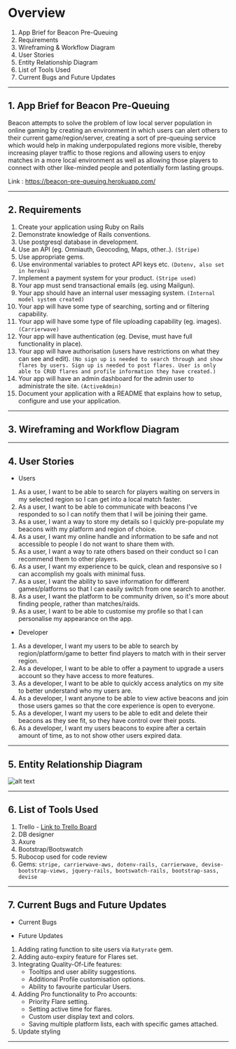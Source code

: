 

# Overview

1. App Brief for Beacon Pre-Queuing
2. Requirements
3. Wireframing & Workflow Diagram
4. User Stories
5. Entity Relationship Diagram
6. List of Tools Used
7. Current Bugs and Future Updates

------------------

## 1. App Brief for Beacon Pre-Queuing

Beacon attempts to solve the problem of low local server population in online gaming by creating an environment in which users can alert others to their current game/region/server, creating a sort of pre-queuing service which would help in making underpopulated regions more visible, thereby increasing player traffic to those regions and allowing users to enjoy matches in a more local environment as well as allowing those players to connect with other like-minded people and potentially form lasting groups.

Link : https://beacon-pre-queuing.herokuapp.com/

-----------------------

## 2. Requirements

1. Create your application using Ruby on Rails
2. Demonstrate knowledge of Rails conventions.
3. Use postgresql database in development.
4. Use an API (eg. Omniauth, Geocoding, Maps, other..). `(Stripe)`
5. Use appropriate gems.
6. Use environmental variables to protect API keys etc. `(Dotenv, also set in heroku)`
7. Implement a payment system for your product. `(Stripe used)`
8. Your app must send transactional emails (eg. using Mailgun).
9. Your app should have an internal user messaging system. `(Internal model system created)`
10. Your app will have some type of searching, sorting and or filtering capability.
11. Your app will have some type of file uploading capability (eg. images). `(Carrierwave)`
12. Your app will have authentication (eg. Devise, must have full functionality in place).
13. Your app will have authorisation (users have restrictions on what they can see and edit). `(No sign up is needed to search through and show flares by users. Sign up is needed to post flares. User is only able to CRUD flares and profile information they have created.)`
16. Your app will have an admin dashboard for the admin user to administrate the site. `(ActiveAdmin)`
17. Document your application with a README that explains how to setup, configure and use your application.

--------------

## 3. Wireframing and Workflow Diagram

-------------

## 4. User Stories

- Users

1. As a user, I want to be able to search for players waiting on servers in my selected region so I can get into a local match faster.
2. As a user, I want to be able to communicate with beacons I've responded to so I can notify them that I will be joining their game.
3. As a user, I want a way to store my details so I quickly pre-populate my beacons with my platform and region of choice.
4. As a user, I want my online handle and information to be safe and not accessible to people I do not want to share them with.
5. As a user, I want a way to rate others based on their conduct so I can recommend them to other players.
6. As a user, I want my experience to be quick, clean and responsive so I can accomplish my goals with minimal fuss.
7. As a user, I want the ability to save information for different games/platforms so that I can easily switch from one search to another.
8. As a user, I want the platform to be community driven, so it's more about finding people, rather than matches/raids.
9. As a user, I want to be able to customise my profile so that I can personalise my appearance on the app.

- Developer

1. As a developer, I want my users to be able to search by region/platform/game to better find players to match with in their server region.
2. As a developer, I want to be able to offer a payment to upgrade a users account so they have access to more features.
3. As a developer, I want to be able to quickly access analytics on my site to better understand who my users are.
4. As a developer, I want anyone to be able to view active beacons and join those users games so that the core experience is open to everyone.
5. As a developer, I want my users to be able to edit and delete their beacons as they see fit, so they have control over their posts.
6. As a developer, I want my users beacons to expire after a certain amount of time, as to not show other users expired data.

----------------

## 5. Entity Relationship Diagram

![alt text](https://user-images.githubusercontent.com/30706873/32473675-8d3fc246-c3b4-11e7-8e59-738dd224f5cd.png)

------------------

## 6. List of Tools Used

1. Trello - [Link to Trello Board](https://trello.com/b/QMM8ditp/beacon)
2. DB designer
3. Axure
4. Bootstrap/Bootswatch
5. Rubocop used for code review
6. Gems: `stripe, carrierwave-aws, dotenv-rails, carrierwave, devise-bootstrap-views, jquery-rails, bootswatch-rails, bootstrap-sass, devise`

---------------

## 7. Current Bugs and Future Updates

- Current Bugs

- Future Updates

1. Adding rating function to site users via `Ratyrate` gem.
2. Adding auto-expiry feature for Flares set.
3. Integrating Quality-Of-Life features:
   - Tooltips and user ability suggestions.
   - Additional Profile customisation options.
   - Ability to favourite particular Users.
4. Adding Pro functionality to Pro accounts:
   - Priority Flare setting.
   - Setting active time for flares.
   - Custom user display text and colors.
   - Saving multiple platform lists, each with specific games attached.
5. Update styling

-------------------

